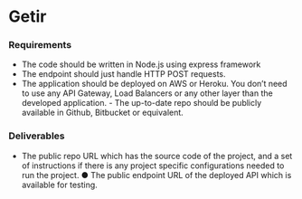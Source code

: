 # Getir

### Requirements
- The code should be written in Node.js using express framework
- The endpoint should just handle HTTP POST requests.
- The application should be deployed on AWS or Heroku. You don’t need to use any API Gateway, Load Balancers or any other layer than the developed application. - The up-to-date repo should be publicly available in Github, Bitbucket or equivalent.

### Deliverables
- The public repo URL which has the source code of the project, and a set of  instructions if there is any project specific configurations needed to run the project. ● The public endpoint URL of the deployed API which is available for testing.

